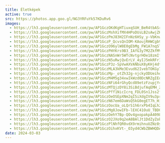 ```yaml
---
title: Életképek
active: true
src: https://photos.app.goo.gl/NG3YRFuYk57KDuRv6
images:
  - https://lh3.googleusercontent.com/pw/AP1GczOKdKgHTiuxqSUH_BeR4tbASrHXHhMInsmhTQm0WwF1OB00Z3ns6bcHzTfzle2gRTp1rHRFfuQ_LCTvU1obGBvVuSBy00wKU4sYXI6NNsyqMB1k8ic
  - https://lh3.googleusercontent.com/pw/AP1GczMshXifMX4HPoDUsLB2sAwjZKYuIILB-w0yXA8ztUGUCsN7fNzDRFcM21w-zyeSILR1LkWVhea-dtNHyyjctxdT-4dNDHE-dAk58PS7EKT5272S908
  - https://lh3.googleusercontent.com/pw/AP1GczPmJ83H2IFnNz6HSy_y-VbKnwAf45kDaa5_ghpmv9d5poRPemTCJ-hNgB92_-K4E0J7aPTUpx4-OZ9konB1Cz7bzW33rzhpvGbtNC50pu4FT-rRF7c
  - https://lh3.googleusercontent.com/pw/AP1GczP_QcvsQnIOM-KAoujRHWCgb9RxY5mcbXgedclVk_iXyb5cEMJ7ptqqGKtMHE2GuvsKq4CRenU44e2C5bjEXr2d3FJXH12ozvX5Lp-bXqYbhLUSB6U
  - https://lh3.googleusercontent.com/pw/AP1GczO96ylW8E0gEbMg_FW1A7nqSTlDk-6xG1pU3V0RPVrHJaqLpVpGEvcMnTqc8kPq0WIZwA7J7wvpyC5jNan6siwtNYRE6gsYVwRMFt2s0l61Y59Y_7A
  - https://lh3.googleusercontent.com/pw/AP1GczPHYKrs9B3_IAfG3y7M2ZkfMVVSRwF9gEnudeAUSd_6Pwz5S_meCngqWi4OawqZJj0HprJCI5HfYAbgZP9Zp7lv24m0kpfgZU3l4gXi3pxPfMayIc4
  - https://lh3.googleusercontent.com/pw/AP1GczNASnWr5WTcNvtgrHOe18zmIf9ne5BrEnuCxIbxBB9vECYaEpn9ZZyv-WA2JXvCyEGs2lXkxfJGd_4n4yzJBQ6EL3D3J1pBbPk8X4XgFYxy7248eOI
  - https://lh3.googleusercontent.com/pw/AP1GczN5uRwjQvErLV_4yIJ5mkRFr1fWEuWIV_XnnzzijcdGqn8rQaL2gBzT9alQBrHes3weK3RUXiRbkji_MptbMu017rDqGjzhfGPtj4gvtgmt-GKn_k4
  - https://lh3.googleusercontent.com/pw/AP1GczP3z-SpVwAXVANbuX8yKHj4dt51nusySaiAfChgfTml_mul6N3-qti5FB9OiaRu096jG9XbbHA075jOG-6GtD4e0cNFxz0YYrKpVFzDqQpex16XoG8
  - https://lh3.googleusercontent.com/pw/AP1GczMLA3kMe3Evud62IvebTOKGy7r3DMcDyBpoTXkaFmmz7Te00AtdiDl8X8CCGxP-LA2D1_m1b2-fMu4lehJowLtubZABxwRtfDK82BXIECCNC1KLrQ8
  - https://lh3.googleusercontent.com/pw/AP1GczMp-_otZh32g-njckyODUeihqTBo9Pl75jRciKL8ytQBqv00cBZWbEUz5p1DygBifW_Fb-NdzfwJrOlNxZ5jfgOUZllITjRbNMoAgl_STjbQV25Y2U
  - https://lh3.googleusercontent.com/pw/AP1GczM4M5g34xwIkWzd0DcNRZgIEdF30bWHusRUWrofivbDZAgjqykAzSdTOZzUkyNOtR2TQNyEMhFKrb1NB88KFuHyTJmQVDby5MeW_93fYt3GO9V0E1I
  - https://lh3.googleusercontent.com/pw/AP1GczNFi64rGhyQcd89etzFzupjY4cE3ZrXx0NhSBnOBKxTcA1oy2b2IhVgZFIntIwTs0X_e8NOjqjIkAzJIDwIlB1eo0akQi-lCZCaI_ryEVROq6z_l14
  - https://lh3.googleusercontent.com/pw/AP1GczMTQjzDY8i3SiBdjufAqEMH_ZChGIOL44CFXDM1w-wlf79V1WxUrHte7dr1uxWi7hitCryg5jSym6CP6uzQkahEd4vHxDu_6x91C2n6uCEINng5GeA
  - https://lh3.googleusercontent.com/pw/AP1GczPff1NicIcrq_FDL0Sn1Jss2f3q0FGLACMAlqUZyx5mELhoO8JKNagXlWs8ED3ej2kirCNzLKHYZpb4IAcsXk7bnusqAZ_K7bcLPKlCEXVlgbkDLdU
  - https://lh3.googleusercontent.com/pw/AP1GczOeOSEpXNm2qI5iXdgIV9u3prpElPwPbOC7Na-T_0qgDlTdPvf8HeDA0ZDzQi1g5jeoUYfr6x3dPoWWg1Ze7XpRjmWXgq6iDc2YeXr4VxTBIw2HXZA
  - https://lh3.googleusercontent.com/pw/AP1GczN67em6DaWsQ5kG0egET7h_Hiy-KIEguTYRMz68W_5GatqNJdIGzlaMOAGfNSM3R5d8psaaG0bAZTgMaeBCgO3qttHm9-De3AZ7ugiSycT3cfHW8gE
  - https://lh3.googleusercontent.com/pw/AP1GczOocUa_oLQrS1h6rxPb4IqLh2KBMozdh9mEm8wLpO1734casERvkphhpFg-iLKsCJB1l2KLdVRdVtJIRDulKvrvgic_YP8eean92n1Xu50qzZ7HGNY
  - https://lh3.googleusercontent.com/pw/AP1GczMg8JowIFb-lEXC41OuU_TBD02HWrm68c_m7laVaBoG0uOk6_uJkamDlbq0ouqPy0VxOYSgfNVa6Yb143Q-P_kJMvbocEmjOTPNzrzEp05nyXRCojI
  - https://lh3.googleusercontent.com/pw/AP1GczOehY7Bp-QOv4gxopakpA409L-UbyNVWJmmaGo0SqpnLtuCQTtbq4S9Dk2OtSarsdiNjNgq081w--geLoqqbk0EiI9cw5bN2fwp3Ha5Xvk9MFihxjg
  - https://lh3.googleusercontent.com/pw/AP1GczO2JXo9q2eA8BAlJt1DdZyZobQ30LLRHkUdZXVUQmSUn1_oJdMb6Mm7EpPyogr0bqt6miM9V_CC3ShNxH-5jdbgZm6u6IlnwwLsydzDw5r8v1DnokY
  - https://lh3.googleusercontent.com/pw/AP1GczPlNhfQR0vdX9rmihnuUZNz8yAksPuA1QMJ1i-Hal8RJxqn0NO_nRVYsGhS7VKHQLMBSKB_YWGKTMUqHVCEHVnoGadW657efBFeboOyvL0SHjGdlsk
  - https://lh3.googleusercontent.com/pw/AP1GczOihxKVt-_O3yd4CWbZBWHQDAYMbOBDzSRErfp9771jzulWyZ3rTwYY0I9bXTkein0wilPu0y2lR7oRf_O1jGVgDQeqg-QbHzqcZ8mqM9BSLHsEUL4
date: 2024-03-03
---
```

